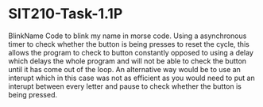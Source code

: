 # SIT210-Task-1.1P
BlinkName
Code to blink my name in morse code.
Using a asynchronous timer to check whether the button is being presses to reset the cycle, this allows the program to check to button constantly opposed to using a delay which delays the whole program and will not be able to check the button until it has come out of the loop.
An alternative way would be to use an interupt which in this case was not as efficient as you would need to put an interupt between every letter and pause to check whether the button is being pressed.
